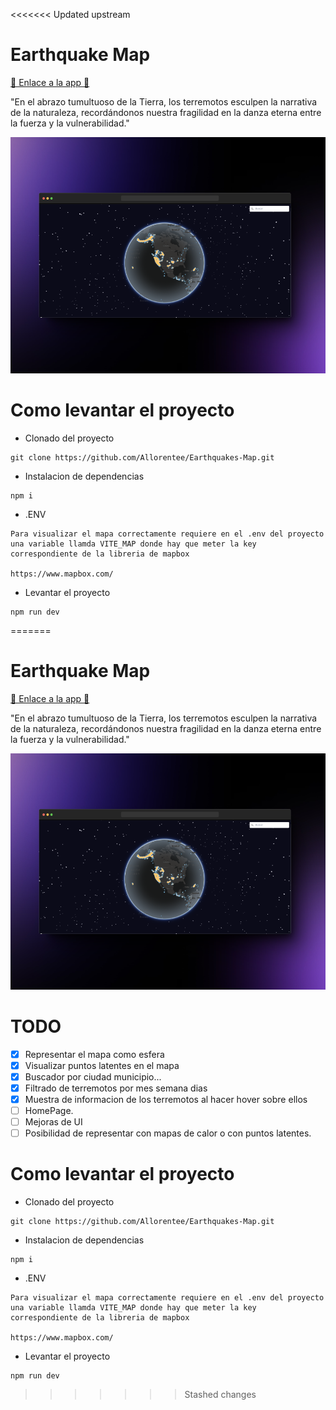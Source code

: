 <<<<<<< Updated upstream
# Earthquake Map

[🚀 Enlace a la app 🚀](https://earthquakes-map.vercel.app)

"En el abrazo tumultuoso de la Tierra, los terremotos esculpen la narrativa de la naturaleza, recordándonos nuestra fragilidad en la danza eterna entre la fuerza y la vulnerabilidad."


<img src='public/images/heatmap.png' alt='Mapa'/>


# Como levantar el proyecto

* Clonado del proyecto
  
```
git clone https://github.com/Allorentee/Earthquakes-Map.git
```

* Instalacion de dependencias
  
```
npm i
```

* .ENV

```
Para visualizar el mapa correctamente requiere en el .env del proyecto una variable llamda VITE_MAP donde hay que meter la key correspondiente de la libreria de mapbox

https://www.mapbox.com/
```


* Levantar el proyecto
  
```
npm run dev
```

=======
# Earthquake Map

[🚀 Enlace a la app 🚀](https://earthquakes-map.vercel.app)

"En el abrazo tumultuoso de la Tierra, los terremotos esculpen la narrativa de la naturaleza, recordándonos nuestra fragilidad en la danza eterna entre la fuerza y la vulnerabilidad."

<img src='public/images/heatmap.png' alt='Mapa'/>

# TODO

- [x] Representar el mapa como esfera
- [x] Visualizar puntos latentes en el mapa
- [x] Buscador por ciudad municipio...
- [x] Filtrado de terremotos por mes semana dias
- [x] Muestra de informacion de los terremotos al hacer hover sobre ellos
- [ ] HomePage.
- [ ] Mejoras de UI
- [ ] Posibilidad de representar con mapas de calor o con puntos latentes.

# Como levantar el proyecto

- Clonado del proyecto

```
git clone https://github.com/Allorentee/Earthquakes-Map.git
```

- Instalacion de dependencias

```
npm i
```

- .ENV

```
Para visualizar el mapa correctamente requiere en el .env del proyecto una variable llamda VITE_MAP donde hay que meter la key correspondiente de la libreria de mapbox

https://www.mapbox.com/
```

- Levantar el proyecto

```
npm run dev
```
>>>>>>> Stashed changes
